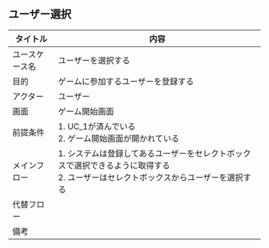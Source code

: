 ## ユーザー選択

| タイトル | 内容 |
| --- | --- |
| ユースケース名 | ユーザーを選択する |
| 目的 | ゲームに参加するユーザーを登録する |
| アクター | ユーザー |
| 画面 | ゲーム開始画面 |
| 前提条件 | 1. UC_1が済んでいる<br>2. ゲーム開始画面が開かれている |
| メインフロー | 1. システムは登録してあるユーザーをセレクトボックスで選択できるように取得する<br>2. ユーザーはセレクトボックスからユーザーを選択する |
| 代替フロー |  |
| 備考 |  |
